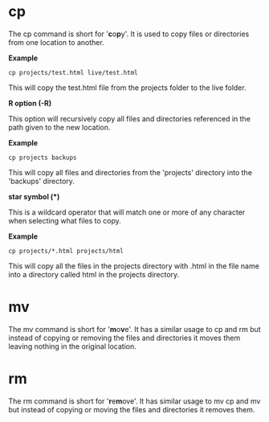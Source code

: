 # cp

The cp command is short for '**c**o**p**y'. It is used to copy files or directories from one location to another.

**Example**

`cp projects/test.html live/test.html`

This will copy the test.html file from the projects folder to the live folder.

**R option \(-R\)**

This option will recursively copy all files and directories referenced in the path given to the new location.

**Example**

`cp projects backups`

This will copy all files and directories from the 'projects' directory into the 'backups' directory.

**star symbol \(\*\)**

This is a wildcard operator that will match one or more of any character when selecting what files to copy.

**Example**

`cp projects/*.html projects/html`

This will copy all the files in the projects directory with .html in the file name into a directory called html in the projects directory.

# mv

The mv command is short for '**m**o**v**e'. It has a similar usage to cp and rm but instead of copying or removing the files and directories it moves them leaving nothing in the original location.

# rm

The rm command is short for '**r**e**m**ove'. It has similar usage to mv cp and mv but instead of copying or moving the files and directories it removes them.



